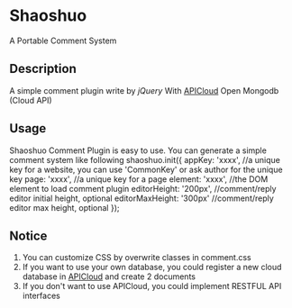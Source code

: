# Shaoshuo
A Portable Comment System

## Description
A simple comment plugin write by _jQuery_ With [APICloud](http://www.apicloud.com/) Open Mongodb (Cloud API)

## Usage
Shaoshuo Comment Plugin is easy to use. You can generate a simple comment system like following
    shaoshuo.init({
      appKey: 'xxxx',   //a unique key for a website, you can use 'CommonKey' or ask author for the unique key
      page: 'xxxx',     //a unique key for a page 
      element: 'xxxx',  //the DOM element to load comment plugin
      editorHeight: '200px', //comment/reply editor initial height, optional
      editorMaxHeight: '300px' //comment/reply editor max height, optional
     });

## Notice
1. You can customize CSS by overwrite classes in comment.css
2. If you want to use your own database, you could register a new cloud database in [APICloud](http://www.apicloud.com/) and create 2 documents
3. If you don't want to use APICloud, you could implement RESTFUL API interfaces

